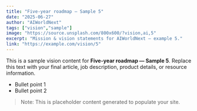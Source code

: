 ```yaml
---
title: "Five-year roadmap — Sample 5"
date: "2025-06-27"
author: "AIWorldNext"
tags: ["vision","sample"]
image: "https://source.unsplash.com/800x600/?vision,ai,5"
excerpt: "Mission & vision statements for AIWorldNext — example 5."
link: "https://example.com/vision/5"
---
```


This is a sample vision content for **Five-year roadmap — Sample 5**. Replace this text with your final article, job description, product details, or resource information.

- Bullet point 1
- Bullet point 2

> Note: This is placeholder content generated to populate your site.
